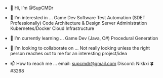 - 👋 Hi, I’m @SupCMDr

- 👀 I’m interested in ...
Game Dev
Software Test Automation (SDET Professionally)
Code Architecture & Design
Server Administration
Kubernetes/Docker
Cloud Infrastructure
    
    
- 🌱 I’m currently learning ...
Game Dev (Java, C#)
Procedural Generation



- 💞️ I’m looking to collaborate on ...
Not really looking unless the right person reaches out to me for an interesting project/idea



- 📫 How to reach me ...
email: supcmdr@gmail.com
Discord: Nikkxi 🍀#3268



<!---
SupCMDr/SupCMDr is a ✨ special ✨ repository because its `README.md` (this file) appears on your GitHub profile.
You can click the Preview link to take a look at your changes.
--->
